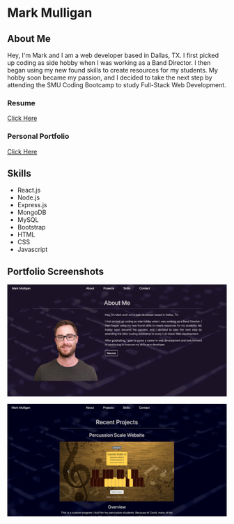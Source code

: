 # Mark Mulligan

## About Me
Hey, I'm Mark and I am a web developer based in Dallas, TX. 
I first picked up coding as side hobby when I was working as a Band Director. I then began using
my new found skills to create resources for my students. My hobby soon became my passion, and I
decided to take the next step by attending the SMU Coding Bootcamp to study Full-Stack Web Development.

### Resume
[Click Here](https://mark-mulligan.github.io/assets/images/MarkMulligan-Resume.pdf)

### Personal Portfolio
[Click Here](https://Mark-Mulligan.github.io/)

## Skills
* React.js
* Node.js
* Express.js
* MongoDB
* MySQL
* Bootstrap
* HTML
* CSS
* Javascript

## Portfolio Screenshots
![About Page Screenshot](./assets/images/AboutPageScreenshot.png)

![Projects Page Screenshot](./assets/images/ProjectPageScreenshot.png)
